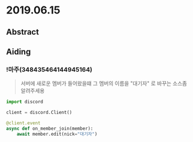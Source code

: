 # 2019.06.15

## Abstract

## Aiding
### !마주(348435464144945164)
> 서버에 새로운 멤버가 들어왔을떄 그 멤버의 이름을 "대기자" 로 바꾸는 소스좀 알려주세용

```py
import discord

client = discord.Client()

@client.event
async def on_member_join(member):
    await member.edit(nick="대기자")
```